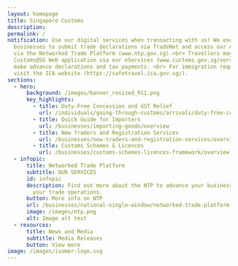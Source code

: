 ```yaml
---
layout: homepage
title: Singapore Customs
description: 
permalink: /
notification: Use our digital services when transacting with us! We encourage
  businesses to submit trade declarations via TradeNet and access our eServices
  via the Networked Trade Platform (www.ntp.gov.sg).<br> Travellers may use the
  Customs@SG Web application via our eServices (www.customs.gov.sg/services) to
  make advance declarations and tax payments. <br> For immigration requirements,
  visit the ICA website (https://safetravel.ica.gov.sg/).
sections:
  - hero:
      background: /images/banner_resized_911.png
      key_highlights:
        - title: Duty-Free Concession and GST Relief
          url: /individuals/going-through-customs/arrivals/duty-free-concession-and-gst-relief
        - title: Quick Guide for Importers
          url: /businesses/importing-goods/overview
        - title: New Traders and Registration Services
          url: /businesses/new-traders-and-registration-services/overview
        - title: Customs Schemes & Licences
          url: /businesses/customs-schemes-licences-framework/overview
  - infopic:
      title: Networked Trade Platform
      subtitle: OUR SERVICES
      id: infopic
      description: Find out more about the NTP to advance your business and improve
        your trade operations.
      button: More info on NTP
      url: /businesses/national-single-window/networked-trade-platform
      image: /images/ntp.png
      alt: Image alt text
  - resources:
      title: News and Media
      subtitle: Media Releases
      button: View more
image: /images/isomer-logo.svg
---
```

